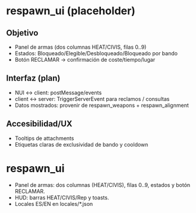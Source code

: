 # respawn_ui (placeholder)

## Objetivo
- Panel de armas (dos columnas HEAT/CIVIS, filas 0..9)
- Estados: Bloqueado/Elegible/Desbloqueado/Bloqueado por bando
- Botón RECLAMAR → confirmación de coste/tiempo/lugar

## Interfaz (plan)
- NUI <-> client: postMessage/events
- client <-> server: TriggerServerEvent para reclamos / consultas
- Datos mostrados: provenir de respawn_weapons + respawn_alignment

## Accesibilidad/UX
- Tooltips de attachments
- Etiquetas claras de exclusividad de bando y cooldown

# respawn_ui
- Panel de armas: dos columnas (HEAT/CIVIS), filas 0..9, estados y botón RECLAMAR.
- HUD: barras HEAT/CIVIS/Rep y toasts.
- Locales ES/EN en locales/*.json
